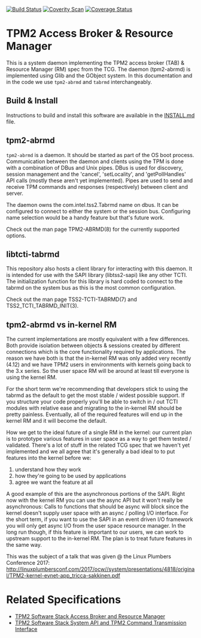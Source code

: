 [![Build Status](https://travis-ci.org/tpm2-software/tpm2-abrmd.svg?branch=master)](https://travis-ci.org/tpm2-software/tpm2-abrmd)
[![Coverity Scan](https://img.shields.io/coverity/scan/3997.svg)](https://scan.coverity.com/projects/01org-tpm2-abrmd)
[![Coverage Status](https://img.shields.io/coveralls/github/tpm2-software/tpm2-abrmd/master.svg)](https://coveralls.io/github/tpm2-software/tpm2-abrmd?branch=master)

# TPM2 Access Broker & Resource Manager
This is a system daemon implementing the TPM2 access broker (TAB) & Resource
Manager (RM) spec from the TCG. The daemon (tpm2-abrmd) is implemented using
Glib and the GObject system. In this documentation and in the code we use
`tpm2-abrmd` and `tabrmd` interchangeably.

## Build & Install
Instructions to build and install this software are available in the
[INSTALL.md](INSTALL.md) file.

## tpm2-abrmd
`tpm2-abrmd` is a daemon. It should be started as part of the OS boot process.
Communication between the daemon and clients using the TPM is done with a
combination of DBus and Unix pipes. DBus is used for discovery, session
management and the 'cancel', 'setLocality', and 'getPollHandles' API calls
(mostly these aren't yet implemented). Pipes are used to send and receive
TPM commands and responses (respectively) between client and server.

The daemon owns the com.intel.tss2.Tabrmd name on dbus. It can be configured
to connect to either the system or the session bus. Configuring name
selection would be a handy feature but that's future work.

Check out the man page TPM2-ABRMD(8) for the currently supported options.

## libtcti-tabrmd
This repository also hosts a client library for interacting with this daemon.
It is intended for use with the SAPI library (libtss2-sapi) like any other
TCTI. The initialization function for this library is hard coded to connect to
the tabrmd on the system bus as this is the most common configuration.

Check out the man page TSS2-TCTI-TABRMD(7) and TSS2_TCTI_TABRMD_INIT(3).

## tpm2-abrmd vs in-kernel RM
The current implementations are mostly equivalent with a few differences.
Both provide isolation between objects & sessions created by different
connections which is the core functionality required by applications. The
reason we have both is that the in-kernel RM was only added very recently
(4.12) and we have TPM2 users in environments with kernels going back to the
3.x series. So the user space RM will be around at least till everyone is
using the kernel RM.

For the short term we're recommending that developers stick to using the
tabrmd as the default to get the most stable / widest possible support.
If you structure your code properly you'll be able to switch in / out TCTI
modules with relative ease and migrating to the in-kernel RM should be pretty
painless. Eventually, all of the required features will end up in the kernel
RM and it will become the default.

How we get to the ideal future of a single RM in the kernel: our current plan
is to prototype various features in user space as a way to get them tested /
validated. There's a lot of stuff in the related TCG spec that we haven't yet
implemented and we all agree that it's generally a bad ideal to to put
features into the kernel before we:
1. understand how they work
2. how they're going to be used by applications
3. agree we want the feature at all

A good example of this are the asynchronous portions of the SAPI. Right now
with the kernel RM you can use the async API but it won't really be
asynchronous: Calls to functions that should be async will block since the
kernel doesn't supply user space with an async / polling I/O interface. For
the short term, if you want to use the SAPI in an event driven I/O framework
you will only get async I/O from the user space resource manager. In the long
run though, if this feature is important to our users, we can work to upstream
support to the in-kernel RM. The plan is to treat future features in the same
way.

This was the subject of a talk that was given @ the Linux Plumbers Conference
2017:
http://linuxplumbersconf.com/2017/ocw//system/presentations/4818/original/TPM2-kernel-evnet-app_tricca-sakkinen.pdf

# Related Specifications
* [TPM2 Software Stack Access Broker and Resource Manager](https://trustedcomputinggroup.org/wp-content/uploads/TSS-TAB-and-Resource-Manager-ver1.0-rev16_Public_Review.pdf)
* [TPM2 Software Stack System API and TPM2 Command Transmission Interface](http://www.trustedcomputinggroup.org/wp-content/uploads/TSS-system-API-01.pdf)
